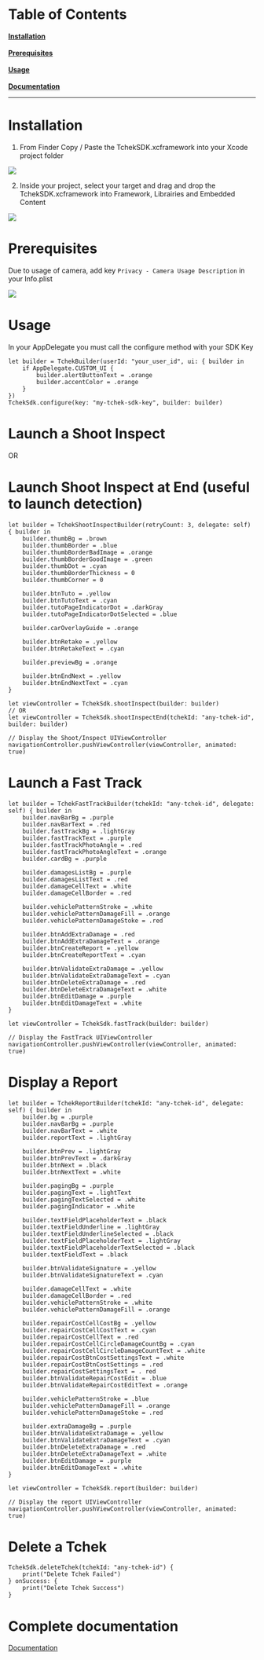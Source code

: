 # Table of Contents
**[Installation](https://github.com/sofianetchek/sample_ios_sdk/blob/main/README.md#installation)**<br><br>
**[Prerequisites](https://github.com/sofianetchek/sample_ios_sdk/blob/main/README.md#prerequisites)**<br><br>
**[Usage](https://github.com/sofianetchek/sample_ios_sdk/blob/main/README.md#usage)**<br><br>
**[Documentation](https://github.com/sofianetchek/sample_ios_sdk/blob/main/README.md#complete-documentation)**<br>
_________________
# Installation

1. From Finder Copy / Paste the TchekSDK.xcframework into your Xcode project folder

![](https://github.com/sofianetchek/sample_ios_sdk/blob/main/Screenshots/Install_1.png?raw=true "")

2. Inside your project, select your target and drag and drop the TchekSDK.xcframework into Framework, Librairies and Embedded Content

![](https://github.com/sofianetchek/sample_ios_sdk/blob/main/Screenshots/Install_2.png?raw=true "")

# Prerequisites
Due to usage of camera, add key `Privacy - Camera Usage Description` in your Info.plist

![](https://github.com/sofianetchek/sample_ios_sdk/blob/main/Screenshots/Install_3.png?raw=true "")

# Usage
In your AppDelegate you must call the configure method with your SDK Key
```
let builder = TchekBuilder(userId: "your_user_id", ui: { builder in
	if AppDelegate.CUSTOM_UI {
		builder.alertButtonText = .orange
		builder.accentColor = .orange
	}
})
TchekSdk.configure(key: "my-tchek-sdk-key", builder: builder)
```
# Launch a Shoot Inspect
OR
# Launch Shoot Inspect at End (useful to launch detection)
```
let builder = TchekShootInspectBuilder(retryCount: 3, delegate: self) { builder in
	builder.thumbBg = .brown
	builder.thumbBorder = .blue
	builder.thumbBorderBadImage = .orange
	builder.thumbBorderGoodImage = .green
	builder.thumbDot = .cyan
	builder.thumbBorderThickness = 0
	builder.thumbCorner = 0

	builder.btnTuto = .yellow
	builder.btnTutoText = .cyan
	builder.tutoPageIndicatorDot = .darkGray
	builder.tutoPageIndicatorDotSelected = .blue

	builder.carOverlayGuide = .orange

	builder.btnRetake = .yellow
	builder.btnRetakeText = .cyan

	builder.previewBg = .orange

	builder.btnEndNext = .yellow
	builder.btnEndNextText = .cyan
}

let viewController = TchekSdk.shootInspect(builder: builder)
// OR
let viewController = TchekSdk.shootInspectEnd(tchekId: "any-tchek-id", builder: builder)

// Display the Shoot/Inspect UIViewController
navigationController.pushViewController(viewController, animated: true)
```

# Launch a Fast Track
```
let builder = TchekFastTrackBuilder(tchekId: "any-tchek-id", delegate: self) { builder in
	builder.navBarBg = .purple
	builder.navBarText = .red
	builder.fastTrackBg = .lightGray
	builder.fastTrackText = .purple
	builder.fastTrackPhotoAngle = .red
	builder.fastTrackPhotoAngleText = .orange
	builder.cardBg = .purple

	builder.damagesListBg = .purple
	builder.damagesListText = .red
	builder.damageCellText = .white
	builder.damageCellBorder = .red

	builder.vehiclePatternStroke = .white
	builder.vehiclePatternDamageFill = .orange
	builder.vehiclePatternDamageStoke = .red

	builder.btnAddExtraDamage = .red
	builder.btnAddExtraDamageText = .orange
	builder.btnCreateReport = .yellow
	builder.btnCreateReportText = .cyan

	builder.btnValidateExtraDamage = .yellow
	builder.btnValidateExtraDamageText = .cyan
	builder.btnDeleteExtraDamage = .red
	builder.btnDeleteExtraDamageText = .white
	builder.btnEditDamage = .purple
	builder.btnEditDamageText = .white
}

let viewController = TchekSdk.fastTrack(builder: builder)

// Display the FastTrack UIViewController
navigationController.pushViewController(viewController, animated: true)
```

# Display a Report
```
let builder = TchekReportBuilder(tchekId: "any-tchek-id", delegate: self) { builder in
	builder.bg = .purple
	builder.navBarBg = .purple
	builder.navBarText = .white
	builder.reportText = .lightGray

	builder.btnPrev = .lightGray
	builder.btnPrevText = .darkGray
	builder.btnNext = .black
	builder.btnNextText = .white

	builder.pagingBg = .purple
	builder.pagingText = .lightText
	builder.pagingTextSelected = .white
	builder.pagingIndicator = .white

	builder.textFieldPlaceholderText = .black
	builder.textFieldUnderline = .lightGray
	builder.textFieldUnderlineSelected = .black
	builder.textFieldPlaceholderText = .lightGray
	builder.textFieldPlaceholderTextSelected = .black
	builder.textFieldText = .black

	builder.btnValidateSignature = .yellow
	builder.btnValidateSignatureText = .cyan

	builder.damageCellText = .white
	builder.damageCellBorder = .red
	builder.vehiclePatternStroke = .white
	builder.vehiclePatternDamageFill = .orange

	builder.repairCostCellCostBg = .yellow
	builder.repairCostCellCostText = .cyan
	builder.repairCostCellText = .red
	builder.repairCostCellCircleDamageCountBg = .cyan
	builder.repairCostCellCircleDamageCountText = .white
	builder.repairCostBtnCostSettingsText = .white
	builder.repairCostBtnCostSettings = .red
	builder.repairCostSettingsText = . red
	builder.btnValidateRepairCostEdit = .blue
	builder.btnValidateRepairCostEditText = .orange

	builder.vehiclePatternStroke = .blue
	builder.vehiclePatternDamageFill = .orange
	builder.vehiclePatternDamageStoke = .red

	builder.extraDamageBg = .purple
	builder.btnValidateExtraDamage = .yellow
	builder.btnValidateExtraDamageText = .cyan
	builder.btnDeleteExtraDamage = .red
	builder.btnDeleteExtraDamageText = .white
	builder.btnEditDamage = .purple
	builder.btnEditDamageText = .white
}

let viewController = TchekSdk.report(builder: builder)

// Display the report UIViewController
navigationController.pushViewController(viewController, animated: true)
```

# Delete a Tchek
```
TchekSdk.deleteTchek(tchekId: "any-tchek-id") {
	print("Delete Tchek Failed")
} onSuccess: {
	print("Delete Tchek Success")
}
```

# Complete documentation

[Documentation](http://doc.tchek.fr)
